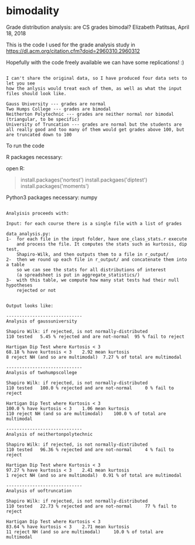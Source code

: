 # bimodality
Grade distribution analysis: are CS grades bimodal?
Elizabeth Patitsas, April 18, 2018

This is the code I used for the grade analysis study in https://dl.acm.org/citation.cfm?doid=2960310.2960312

Hopefully with the code freely available we can have some replications! :)

~~~~~~~~~~~~~~~

I can't share the original data, so I have produced four data sets to let you see
how the anlysis would treat each of them, as well as what the input files should look like.

Gauss University --- grades are normal
Two Humps College --- grades are bimodal
Neitherton Polytechnic --- grades are neither normal nor bimodal (triangular, to be specific)
University of Truncation --- grades are normal but the students are all really good and too many of them would get grades above 100, but are truncated down to 100

~~~~~~~~~~~~~~~

To run the code

R packages necessary:

open R:
> install.packages('nortest')
> install.packgaes('diptest')
> install.packages('moments')

Python3 packages necessary:
numpy

~~~~~~~~~~~~~~~

Analyisis proceeds with:

Input: for each course there is a single file with a list of grades

data_analysis.py:
1-  for each file in the input folder, have one_class_stats.r execute
    and process the file. It computes the stats such as kurtosis, dip test,
    Shapiro-Wilk, and then outputs them to a file in r_output/
2-  then we round up each file in r_output/ and concatenate them into a table
    so we can see the stats for all distributions of interest
    (a spreadsheet is put in aggregate_statistics/)
3-  with this table, we compute how many stat tests had their null hypotheses
    rejected or not


Output looks like:

-----------------------------
Analysis of gaussuniversity 

Shapiro Wilk: if rejected, is not normally-distributed
110 tested	 5.45 % rejected and are not-normal	 95 % fail to reject

Hartigan Dip Test where Kurtosis < 3
68.18 % have kurtosis < 3	 2.92 mean kurtosis
8 reject NH (and so are multimodal)	 7.27 % of total are multimodal

-----------------------------
Analysis of twohumpscollege 

Shapiro Wilk: if rejected, is not normally-distributed
110 tested	 100.0 % rejected and are not-normal	 0 % fail to reject

Hartigan Dip Test where Kurtosis < 3
100.0 % have kurtosis < 3	 1.06 mean kurtosis
110 reject NH (and so are multimodal)	 100.0 % of total are multimodal

-----------------------------
Analysis of neithertonpolytechnic 

Shapiro Wilk: if rejected, is not normally-distributed
110 tested	 96.36 % rejected and are not-normal	 4 % fail to reject

Hartigan Dip Test where Kurtosis < 3
97.27 % have kurtosis < 3	 2.41 mean kurtosis
1 reject NH (and so are multimodal)	 0.91 % of total are multimodal

-----------------------------
Analysis of uoftruncation 

Shapiro Wilk: if rejected, is not normally-distributed
110 tested	 22.73 % rejected and are not-normal	 77 % fail to reject

Hartigan Dip Test where Kurtosis < 3
83.64 % have kurtosis < 3	 2.71 mean kurtosis
11 reject NH (and so are multimodal)	 10.0 % of total are multimodal



